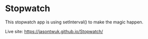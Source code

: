 # Stopwatch
This stopwatch app is using setInterval() to make the magic happen.

Live site: https://jasontwuk.github.io/Stopwatch/

